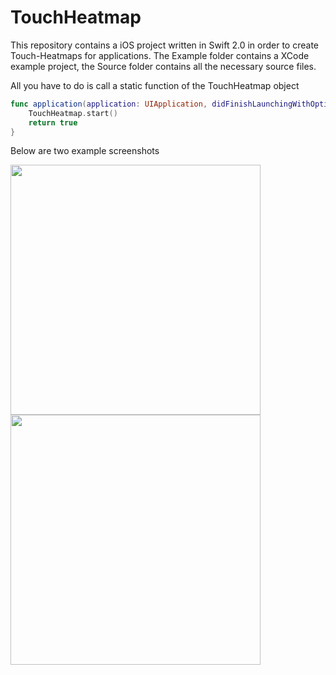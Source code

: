 # TouchHeatmap

This repository contains a iOS project written in Swift 2.0 in order to create Touch-Heatmaps for applications. The Example folder contains a XCode example project, the Source folder contains all the necessary source files. 

All you have to do is call a static function of the TouchHeatmap object

```swift
func application(application: UIApplication, didFinishLaunchingWithOptions launchOptions: [NSObject: AnyObject]?) -> Bool {
    TouchHeatmap.start()
    return true
}
```

Below are two example screenshots

<img src="https://raw.github.com/christopherhelf/TouchHeatmap/master/Images/screen1.png" width="400">
<img src="https://raw.github.com/christopherhelf/TouchHeatmap/master/Images/screen2.png" width="400">




